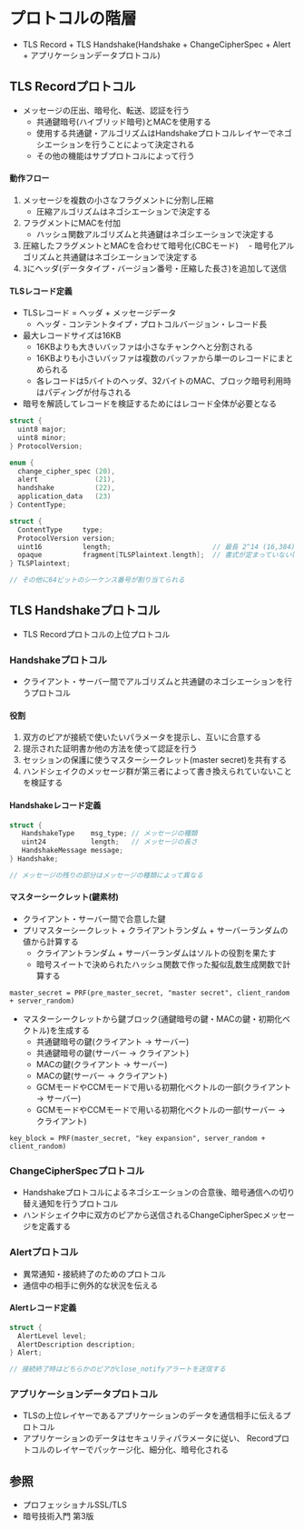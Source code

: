 # プロトコルの階層
- TLS Record + TLS Handshake(Handshake + ChangeCipherSpec + Alert + アプリケーションデータプロトコル)

## TLS Recordプロトコル
- メッセージの圧出、暗号化、転送、認証を行う
  - 共通鍵暗号(ハイブリッド暗号)とMACを使用する
  - 使用する共通鍵・アルゴリズムはHandshakeプロトコルレイヤーでネゴシエーションを行うことによって決定される
  - その他の機能はサブプロトコルによって行う

#### 動作フロー
1. メッセージを複数の小さなフラグメントに分割し圧縮
    - 圧縮アルゴリズムはネゴシエーションで決定する
2. フラグメントにMACを付加
    - ハッシュ関数アルゴリズムと共通鍵はネゴシエーションで決定する
3. 圧縮したフラグメントとMACを合わせて暗号化(CBCモード)
  　- 暗号化アルゴリズムと共通鍵はネゴシエーションで決定する
4. `3`にヘッダ(データタイプ・バージョン番号・圧縮した長さ)を追加して送信

#### TLSレコード定義
- TLSレコード = ヘッダ + メッセージデータ
  - ヘッダ - コンテントタイプ・プロトコルバージョン・レコード長
- 最大レコードサイズは16KB
  - 16KBよりも大きいバッファは小さなチャンクへと分割される
  - 16KBよりも小さいバッファは複数のバッファから単一のレコードにまとめられる
  - 各レコードは5バイトのヘッダ、32バイトのMAC、ブロック暗号利用時はパディングが付与される
- 暗号を解読してレコードを検証するためにはレコード全体が必要となる

```c
struct {
  uint8 major;
  uint8 minor;
} ProtocolVersion;

enum {
  change_cipher_spec (20),
  alert              (21),
  handshake          (22),
  application_data   (23)
} ContentType;

struct {
  ContentType     type;
  ProtocolVersion version;
  uint16          length;                         // 最長 2^14 (16,384) バイト
  opaque          fragment[TLSPlaintext.length];  // 書式が定まっていない(opaque)データのバッファ
} TLSPlaintext;

// その他に64ビットのシーケンス番号が割り当てられる
```

## TLS Handshakeプロトコル
- TLS Recordプロトコルの上位プロトコル

### Handshakeプロトコル
- クライアント・サーバー間でアルゴリズムと共通鍵のネゴシエーションを行うプロトコル

#### 役割
1. 双方のピアが接続で使いたいパラメータを提示し、互いに合意する
2. 提示された証明書か他の方法を使って認証を行う
3. セッションの保護に使うマスターシークレット(master secret)を共有する
4. ハンドシェイクのメッセージ群が第三者によって書き換えられていないことを検証する

#### Handshakeレコード定義
```c
struct {
   HandshakeType    msg_type; // メッセージの種類
   uint24           length;   // メッセージの長さ
   HandshakeMessage message;
} Handshake;

// メッセージの残りの部分はメッセージの種類によって異なる
```

#### マスターシークレット(鍵素材)
- クライアント・サーバー間で合意した鍵
- プリマスターシークレット + クライアントランダム + サーバーランダムの値から計算する
  - クライアントランダム + サーバーランダムはソルトの役割を果たす
  - 暗号スイートで決められたハッシュ関数で作った擬似乱数生成関数で計算する
```
master_secret = PRF(pre_master_secret, "master secret", client_random + server_random)
```

- マスターシークレットから鍵ブロック(通鍵暗号の鍵・MACの鍵・初期化ベクトル)を生成する
  - 共通鍵暗号の鍵(クライアント -> サーバー)
  - 共通鍵暗号の鍵(サーバー -> クライアント)
  - MACの鍵(クライアント -> サーバー)
  - MACの鍵(サーバー -> クライアント)
  - GCMモードやCCMモードで用いる初期化ベクトルの一部(クライアント -> サーバー)
  - GCMモードやCCMモードで用いる初期化ベクトルの一部(サーバー -> クライアント)
```
key_block = PRF(master_secret, "key expansion", server_random + client_random)
```

### ChangeCipherSpecプロトコル
- Handshakeプロトコルによるネゴシエーションの合意後、暗号通信への切り替え通知を行うプロトコル
- ハンドシェイク中に双方のピアから送信されるChangeCipherSpecメッセージを定義する

### Alertプロトコル
- 異常通知・接続終了のためのプロトコル
- 通信中の相手に例外的な状況を伝える

#### Alertレコード定義
```c
struct {
  AlertLevel level;
  AlertDescription description;
} Alert;

// 接続終了時はどちらかのピアがclose_notifyアラートを送信する
```

### アプリケーションデータプロトコル
- TLSの上位レイヤーであるアプリケーションのデータを通信相手に伝えるプロトコル
- アプリケーションのデータはセキュリティパラメータに従い、
  Recordプロトコルのレイヤーでパッケージ化、細分化、暗号化される

## 参照
- プロフェッショナルSSL/TLS
- 暗号技術入門 第3版
